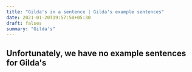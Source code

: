 ```yaml
---
title: "Gilda's in a sentence | Gilda's example sentences"
date: 2021-01-20T19:57:50+05:30
draft: falses
summary: "Gilda's"
---
```

## Unfortunately, we have no example sentences for Gilda's                 
